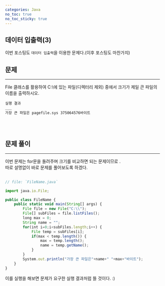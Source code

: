 ```yaml
---
categories: Java
no_toc: true
no_toc_sticky: true
---
```


## 데이터 입출력(3)
  이번 포스팅도 `데이터 입출력`을 이용한 문제다.(이후 포스팅도 마찬가지) <br>
  
## 문제
___
File 클래스를 활용하여 C:\에 있는 파일(디렉터리 제외) 중에서 크기가 제일 큰 파일의 이름을 출력하시오.<br>


```
실행 결과
___
가장 큰 파일은 pagefile.sys 375064576바이트
```


<br>
<br>

## 문제 풀이
  ___
  이번 문제는 for문을 돌려주며 크기를 비교하면 되는 문제이므로 .<br>
  따로 설명없이 바로 문제를 풀어보도록 하겠다.<br>
  <br> 
  

```js
// file: `FileName.java`

import java.io.File;

public class FileName {
	public static void main(String[] args) {
		File file = new File("C:\\");
		File[] subFiles = file.listFiles();
		long max = 0;
		String name = "";
		for(int i=0;i<subFiles.length;i++) {
			File temp = subFiles[i];
			if(max < temp.length()) {
				max = temp.length();
				name = temp.getName();
			}
		}
		System.out.println("가장 큰 파일은"+name+" "+max+"바이트");
	}
}

```
  이를 실행을 해보면 문제가 요구한 실행 결과처럼 뜰 것이다. :)
  <br>
  
